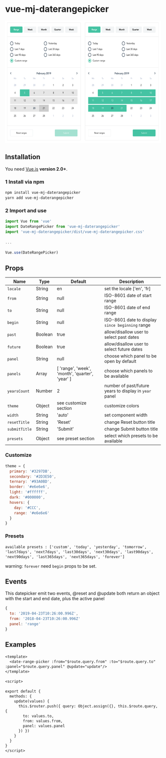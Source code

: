 # vue-mj-daterangepicker

<p align="center">
  <img src="./img/preview.png" alt="Size Limit example" width="640" height="398">
</p>

## Installation

You need [Vue.js](https://vuejs.org/) **version 2.0+**.

### 1 Install via npm

```bash
npm install vue-mj-daterangepicker
yarn add vue-mj-daterangepicker
```

### 2 Import and use

```javascript
import Vue from 'vue'
import DateRangePicker from 'vue-mj-daterangepicker'
import 'vue-mj-daterangepicker/dist/vue-mj-daterangepicker.css'

...

Vue.use(DateRangePicker)
```

## Props

| Name          | Type    | Default                                         | Description                                            |
|---------------|---------|-------------------------------------------------|--------------------------------------------------------|
| `locale`      | String  | en                                              | set the locale ['en', 'fr]                             |
| `from`        | String  | null                                            | ISO-8601 date of start range                           |
| `to`          | String  | null                                            | ISO-8601 date of end range                             |
| `begin`       | String  | null                                            | ISO-8601 date to display `since beginning` range       |
| `past`        | Boolean | true                                            | allow/disallow user to select past dates               |
| `future`      | Boolean | true                                            | allow/disallow user to select future dates             |
| `panel`       | String  | null                                            | choose which panel to be open by default               |
| `panels`      | Array   | [ 'range', 'week', 'month', 'quarter', 'year' ] | choose which panels to be available                    |
| `yearsCount`  | Number  | 2                                               | number of past/future years to display in `year` panel |
| `theme`       | Object  | see customize section                           | customize colors                                       |
| `width`       | String  | 'auto'                                          | set component width                                    |
| `resetTitle`  | String  | 'Reset'                                         | change Reset button title                              |
| `submitTitle` | String  | 'Submit'                                        | change Submit button title                             |
| `presets`     | Object  | see preset section                              | select which presets to be available                   |

### Customize
```javascript
theme = {
  primary: '#3297DB',
  secondary: '#2D3E50',
  ternary: '#93A0BD',
  border: '#e6e6e6',
  light: '#ffffff',
  dark: '#000000',
  hovers: {
    day: '#CCC',
    range: '#e6e6e6'
  }
}
```

### Presets
```
available presets : ['custom', 'today', 'yesterday', 'tomorrow', 'last7days', 'next7days', 'last30days', 'next30days', 'last90days', 'next90days', 'last365days', 'next365days', 'forever']
```
warning: `forever` need `begin` props to be set.

## Events

This datepicker emit two events, @reset and @update
both return an object with the start and end date, plus the active panel
```javascript
{
  to: '2019-04-23T10:26:00.996Z',
  from: '2018-04-23T10:26:00.996Z'
  panel: 'range'
}
```

## Examples

```vue
<template>
  <date-range-picker :from="$route.query.from" :to="$route.query.to" :panel="$route.query.panel" @update="update"/>
</template>

<script>

export default {
  methods: {
    update(values) {
      this.$router.push({ query: Object.assign({}, this.$route.query, {
        to: values.to,
        from: values.from,
        panel: values.panel
      }) })
    }
  }
}
</script>
```
